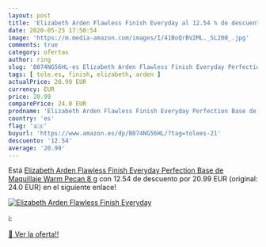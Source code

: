 ```yaml
---
layout: post
title: 'Elizabeth Arden Flawless Finish Everyday al 12.54 % de descuento'
date: 2020-05-25 17:50:54
image: 'https://m.media-amazon.com/images/I/41BoQrBV2ML._SL200_.jpg'
comments: true
category: ofertas
author: ring
slug: 'B074NG56HL-es Elizabeth Arden Flawless Finish Everyday Perfection Base...'
tags: [ tole.es, finish, elizabeth, arden ]
actualPrice: 20.99 EUR
currency: EUR
price: 20.99
comparePrice: 24.0 EUR
prodname: 'Elizabeth Arden Flawless Finish Everyday Perfection Base de Maquillaje  Warm Pecan  8 g'
country: 'es'
flag: '🇪🇸'
buyurl: 'https://www.amazon.es/dp/B074NG56HL/?tag=tolees-21'
descuento: '12.54'
average: '20.99'
---
```


Está [Elizabeth Arden Flawless Finish Everyday Perfection Base de Maquillaje  Warm Pecan  8 g](https://www.amazon.es/dp/B074NG56HL/?tag=tolees-21) con 12.54 de descuento por 20.99 EUR (original: 24.0 EUR) en el siguiente enlace!

[![Elizabeth Arden Flawless Finish Everyday](https://m.media-amazon.com/images/I/41BoQrBV2ML._SL200_.jpg)](https://www.amazon.es/dp/B074NG56HL/?tag=tolees-21)

ℹ️:


[🛒 Ver la oferta!!](https://www.amazon.es/dp/B074NG56HL/?tag=tolees-21)
